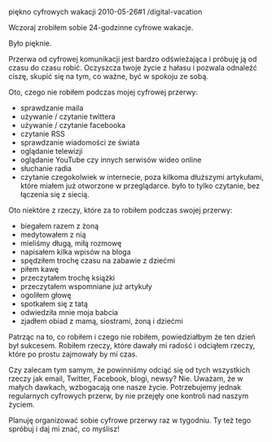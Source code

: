 piękno cyfrowych wakacji
2010-05-26#1
/digital-vacation

Wczoraj zrobiłem sobie 24-godzinne cyfrowe wakacje.

Było pięknie.

Przerwa od cyfrowej komunikacji jest bardzo odświeżająca i próbuję ją od czasu do czasu robić. Oczyszcza twoje życie z hałasu i pozwala odnaleźć ciszę, skupić się na tym, co ważne, być w spokoju ze sobą.

Oto, czego nie robiłem podczas mojej cyfrowej przerwy:

* sprawdzanie maila
* używanie / czytanie twittera
* używanie / czytanie facebooka
* czytanie RSS
* sprawdzanie wiadomości ze świata
* oglądanie telewizji
* oglądanie YouTube czy innych serwisów wideo online
* słuchanie radia
* czytanie czegokolwiek w internecie, poza kilkoma dłuższymi artykułami, które miałem już otworzone w przeglądarce. było to tylko czytanie, bez łączenia się z siecią.

Oto niektóre z rzeczy, które za to robiłem podczas swojej przerwy:

* biegałem razem z żoną
* medytowałem z nią
* mieliśmy długą, miłą rozmowę
* napisałem kilka wpisów na bloga
* spędziłem trochę czasu na zabawie z dziećmi
* piłem kawę
* przeczytałem trochę książki
* przeczytałem wspomniane już artykuły
* ogoliłem głowę
* spotkałem się z tatą
* odwiedziła mnie moja babcia
* zjadłem obiad z mamą, siostrami, żoną i dziećmi

Patrząc na to, co robiłem i czego nie robiłem, powiedziałbym że ten dzień był sukcesem. Robiłem rzeczy, które dawały mi radość i odciąłem rzeczy, które po prostu zajmowały by mi czas.

Czy zalecam tym samym, że powinniśmy odciąć się od tych wszystkich rzeczy jak email, Twitter, Facebook, blogi, newsy? Nie. Uważam, że w małych dawkach, wzbogacają one nasze życie. Potrzebujemy jednak regularnych cyfrowych przerw, by nie przejęły one kontroli nad naszym życiem.

Planuję organizować sobie cyfrowe przerwy raz w tygodniu. Ty też tego spróbuj i daj mi znać, co myślisz!
